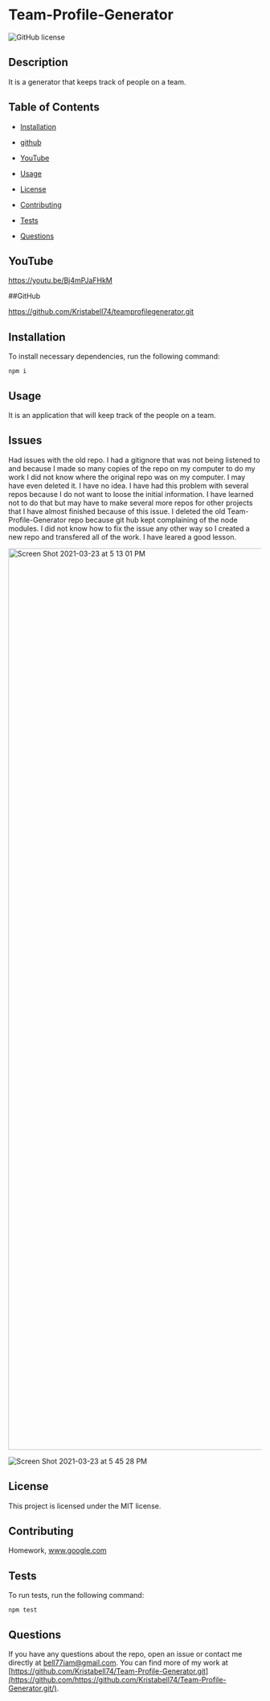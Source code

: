 # Team-Profile-Generator

![GitHub license](https://img.shields.io/badge/license-MIT-blue.svg)

## Description

It is a generator that keeps track of people on a team. 

## Table of Contents 

* [Installation](#installation)

* [github](#github)

* [YouTube](#youtube)

* [Usage](#usage)

* [License](#license)

* [Contributing](#contributing)

* [Tests](#tests)

* [Questions](#questions)

## YouTube

https://youtu.be/Bj4mPJaFHkM

##GitHub

https://github.com/Kristabell74/teamprofilegenerator.git

## Installation

To install necessary dependencies, run the following command:

```
npm i
```

## Usage

It is an application that will keep track of the people on a team.

## Issues

Had issues with the old repo. I had a gitignore that was not being listened to and because I made so many copies of the repo on my computer to do my work I did not know where the original repo was on my computer. I may have even deleted it. I have no idea. I have had this problem with several repos because I do not want to loose the initial information. I have learned not to do that but may have to make several more repos for other projects that I have almost finished because of this issue. I deleted the old Team-Profile-Generator repo because git hub kept complaining of the node modules. I did not know how to fix the issue any other way so I created a new repo and transfered all of the work. I have leared a good lesson. 


<img width="1791" alt="Screen Shot 2021-03-23 at 5 13 01 PM" src="https://user-images.githubusercontent.com/69989359/112233084-5e4da400-8bff-11eb-9a63-7b2d34faa0ce.png">

![Screen Shot 2021-03-23 at 5 45 28 PM](https://user-images.githubusercontent.com/69989359/112233220-a40a6c80-8bff-11eb-9275-36cbc887a308.png)

## License

This project is licensed under the MIT license.
  
## Contributing

Homework, www.google.com

## Tests

To run tests, run the following command:

```
npm test
```

## Questions

If you have any questions about the repo, open an issue or contact me directly at bell77iam@gmail.com. You can find more of my work at [https://github.com/Kristabell74/Team-Profile-Generator.git](https://github.com/https://github.com/Kristabell74/Team-Profile-Generator.git/).

